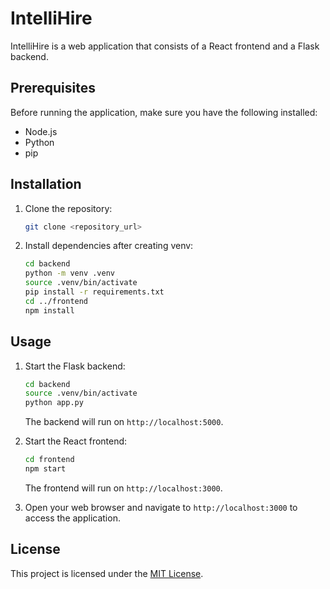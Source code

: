# IntelliHire

IntelliHire is a web application that consists of a React frontend and a Flask backend.

## Prerequisites

Before running the application, make sure you have the following installed:

- Node.js
- Python
- pip

## Installation

1. Clone the repository:

    ```bash
    git clone <repository_url>
    ```


2. Install dependencies after creating venv:

    ```bash
    cd backend
    python -m venv .venv
    source .venv/bin/activate
    pip install -r requirements.txt
    cd ../frontend
    npm install
    ```

## Usage

1. Start the Flask backend:

    ```bash
    cd backend
    source .venv/bin/activate
    python app.py
    ```

    The backend will run on `http://localhost:5000`.

2. Start the React frontend:

    ```bash
    cd frontend
    npm start
    ```

    The frontend will run on `http://localhost:3000`.

3. Open your web browser and navigate to `http://localhost:3000` to access the application.

## License

This project is licensed under the [MIT License](LICENSE).